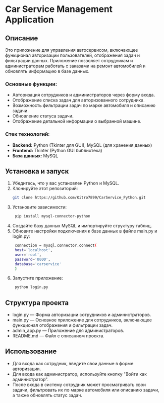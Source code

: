 # Car Service Management Application

## Описание

Это приложение для управления автосервисом, включающее функционал авторизации пользователей, отображения задач и фильтрации данных. Приложение позволяет сотрудникам и администраторам работать с заказами на ремонт автомобилей и обновлять информацию в базе данных.

### Основные функции:
- Авторизация сотрудников и администраторов через форму входа.
- Отображение списка задач для авторизованного сотрудника.
- Возможность фильтрации задач по марке автомобиля и описанию задачи.
- Обновление статуса задачи.
- Отображение детальной информации о выбранной машине.

### Стек технологий:
- **Backend:** Python (Tkinter для GUI), MySQL (для хранения данных)
- **Frontend:** Tkinter (Python GUI библиотека)
- **База данных:** MySQL

## Установка и запуск

1. Убедитесь, что у вас установлен Python и MySQL.
2. Клонируйте этот репозиторий:
   ```bash
   git clone https://github.com/Kitro7899/CarService_Python.git
3. Установите зависимости:
   ```bash
    pip install mysql-connector-python
4. Создайте базу данных MySQL и импортируйте структуру таблиц.
5. Обновите настройки подключения к базе данных в файле main.py и login.py:
   ```bash
    connection = mysql.connector.connect(
    host='localhost',
    user='root',
    password='0000',
    database='carservice'
    )
6. Запустите приложение:
   ```bash
    python login.py
## Структура проекта
- login.py — Форма авторизации сотрудников и администраторов.
- main.py — Основное приложение для сотрудников, включающее функционал отображения и фильтрации задач.
- admin_app.py — Приложение для администраторов.
- README.md — Файл с описанием проекта.
## Использование
- Для входа как сотрудник, введите свои данные в форме авторизации.
- Для входа как администратор, используйте кнопку "Войти как администратор".
- После входа в систему сотрудник может просматривать свои задачи, фильтровать их по марке автомобиля или описанию задачи, а также обновлять статус задач.
